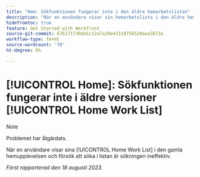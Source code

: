 ```yaml
---
title: "Hem: Sökfunktionen fungerar inte i den äldre hemarbetslistan"
description: "När en användare visar sin hemarbetslista i den äldre hemupplevelsen och försöker söka i listan, är sökningen ineffektiv."
hidefromtoc: true
feature: Get Started with Workfront
source-git-commit: 676171730de5c12a7a19e4311d756529aaa3b73a
workflow-type: tm+mt
source-wordcount: '70'
ht-degree: 0%

---
```



# [!UICONTROL Home]: Sökfunktionen fungerar inte i äldre versioner [!UICONTROL Home Work List]

>[!NOTE]
>
>Problemet har åtgärdats.

När en användare visar sina [!UICONTROL Home Work List] i den gamla hemupplevelsen och försök att söka i listan är sökningen ineffektiv.

_Först rapporterad den 18 augusti 2023._

